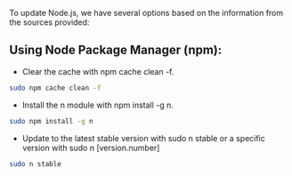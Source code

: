 To update Node.js, we have several options based on the information from the sources provided:

## Using Node Package Manager (npm):

- Clear the cache with npm cache clean -f.
```bash
sudo npm cache clean -f
```

- Install the n module with npm install -g n.
```bash
sudo npm install -g n
```

- Update to the latest stable version with sudo n stable or a specific version with sudo n [version.number]
```bash
sudo n stable
```
